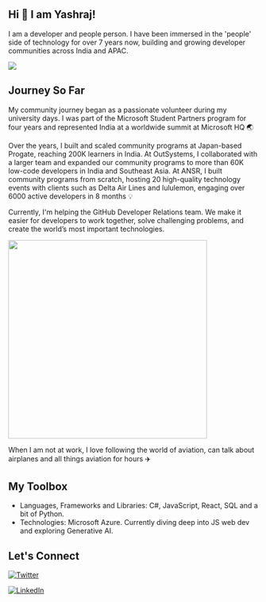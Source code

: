 ## Hi 👋 I am Yashraj!

 I am a developer and people person. I have been immersed in the 'people' side of technology for over 7 years now, building and growing developer communities across India and APAC.

![](https://media.licdn.com/dms/image/D5616AQFf9gpv62BB4w/profile-displaybackgroundimage-shrink_350_1400/0/1718638646782?e=1724889600&v=beta&t=4EYgYMU2jsWFx48QJC2pcxdTXky9C-tbSSpRHf7Uuec)

## Journey So Far

My community journey began as a passionate volunteer during my university days. I was part of the Microsoft Student Partners program for four years and represented India at a worldwide summit at Microsoft HQ  🌏

Over the years, I built and scaled community programs at Japan-based Progate, reaching 200K learners in India. At OutSystems, I collaborated with a larger team and expanded our community programs to more than 60K low-code developers in India and Southeast Asia. At ANSR, I built community programs from scratch, hosting 20 high-quality technology events with clients such as Delta Air Lines and lululemon, engaging over 6000 active developers in 8 months 💡

Currently, I'm helping the GitHub Developer Relations team. We make it easier for developers to work together, solve challenging problems, and create the world’s most important technologies.

<img src="https://octodex.github.com/images/Fintechtocat.png" width="400">

When I am not at work, I love following the world of aviation, can talk about airplanes and all things aviation for hours ✈️

## My Toolbox

- Languages, Frameworks and Libraries: C#, JavaScript, React, SQL and a bit of Python.
- Technologies: Microsoft Azure. Currently diving deep into JS web dev and exploring Generative AI.

## Let's Connect

[![Twitter][1.1]][1.2]

[1.1]: https://img.shields.io/badge/Twitter-1DA1F2?style=for-the-badge&logo=twitter&logoColor=white
[1.2]: https://twitter.com/yashrajnayak

[![LinkedIn][2.1]][2.2]

[2.1]: https://img.shields.io/badge/LinkedIn-0077B5?style=for-the-badge&logo=linkedin&logoColor=white
[2.2]: https://www.linkedin.com/in/yashrajnayak
